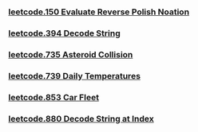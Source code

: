 ### [leetcode.150 Evaluate Reverse Polish Noation](https://github.com/lulukdog/leetcode-Python/blob/master/Stack/Evaluate%20Reverse%20Polish%20Notation.py)

### [leetcode.394 Decode String](https://github.com/lulukdog/leetcode-Python/blob/master/Stack/Decode%20String.py) 

### [leetcode.735 Asteroid Collision](https://github.com/lulukdog/leetcode-Python/blob/master/Stack/Asteroid%20Collision.py) 

### [leetcode.739 Daily Temperatures](https://github.com/lulukdog/leetcode-Python/blob/master/Stack/Daily%20Temperatures.py) 

### [leetcode.853 Car Fleet](https://github.com/lulukdog/leetcode-Python/blob/master/Stack/Car%20Fleet.py) 

### [leetcode.880 Decode String at Index](https://github.com/lulukdog/leetcode-Python/blob/master/Stack/Decode%20String%20at%20Index.py) 
